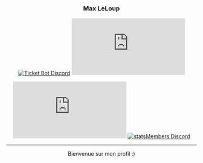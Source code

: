 <h3 align="center">Max LeLoup</h3>

<div align="center">

[![Ticket Bot Discord](https://img.shields.io/discord/836621015865098241?label=Discord%20Ticket%20Bot%20Support&style=for-the-badge)](https://discord.gg/P8Ugn8JTRC)
[![Ticket Bot](https://img.shields.io/mozilla-observatory/grade-score/ticket-bot.xyz?label=Ticket%20Bot&publish&style=for-the-badge)](https://ticket-bot.xyz)

[![statsMembers](https://img.shields.io/mozilla-observatory/grade-score/statsmembers.xyz?label=statsMembers&publish&style=for-the-badge)](https://statsmembers.xyz)
[![statsMembers Discord](https://img.shields.io/discord/922826755226619904?label=Discord%20statsMembers&style=for-the-badge)](https://discord.gg/jnSwnmQYXc)
</div>

---

<p align="center"> 
Bienvenue sur mon profil :)
</p>


